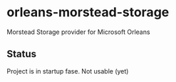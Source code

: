 # orleans-morstead-storage
Morstead Storage provider for Microsoft Orleans

## Status

Project is in startup fase. Not usable (yet)
